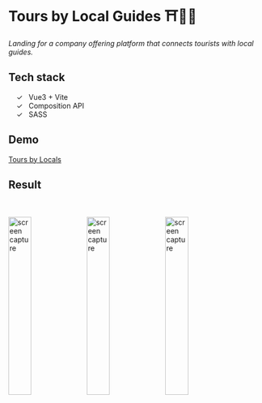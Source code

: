 # Tours by Local Guides ⛩️🗽🏰

_Landing for a company offering platform that connects tourists with local guides._ <br>

## Tech stack

&nbsp;&nbsp;&nbsp;&nbsp;&check;&nbsp;&nbsp; Vue3 + Vite<br>
&nbsp;&nbsp;&nbsp;&nbsp;&check;&nbsp;&nbsp; Composition API<br>
&nbsp;&nbsp;&nbsp;&nbsp;&check;&nbsp;&nbsp; SASS<br>

## Demo

[Tours by Locals]

## Result

<br><br>
<img width="30%" alt="screen capture" src="../main/src/assets/images/capture-one.jpeg">
<img width="30%" alt="screen capture" src="../main/src/assets/images/capture-two.jpeg">
<img width="30%" alt="screen capture" src="../main/src/assets/images/capture-three.jpeg">
<br><br>

[tours by locals]: https://alenagm.github.io/tours-by-locals/
